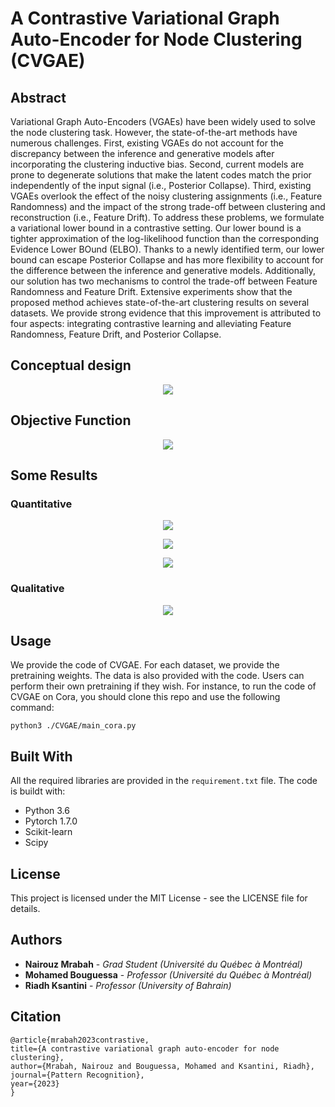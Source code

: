 # A Contrastive Variational Graph Auto-Encoder for Node Clustering (CVGAE)

## Abstract

Variational Graph Auto-Encoders (VGAEs) have been widely used to solve the node clustering task. However, the state-of-the-art methods have numerous challenges. First, existing VGAEs do not account for the discrepancy between the inference and generative models after incorporating the clustering inductive bias. Second, current models are prone to degenerate solutions that make the latent codes match the prior independently of the input signal (i.e., Posterior Collapse). Third, existing VGAEs overlook the effect of the noisy clustering assignments (i.e., Feature Randomness) and the impact of the strong trade-off between clustering and reconstruction (i.e., Feature Drift). To address these problems, we formulate a variational lower bound in a contrastive setting. Our lower bound is a tighter approximation of the log-likelihood function than the corresponding Evidence Lower BOund (ELBO). Thanks to a newly identified term, our lower bound can escape Posterior Collapse and has more flexibility to account for the difference between the inference and generative models. Additionally, our solution has two mechanisms to control the trade-off between Feature Randomness and Feature Drift. Extensive experiments show that the proposed method achieves state-of-the-art clustering results on several datasets. We provide strong evidence that this improvement is attributed to four aspects: integrating contrastive learning and alleviating Feature Randomness, Feature Drift, and Posterior Collapse. 

## Conceptual design

<p align="center">
<img align="center" src="https://github.com/nairouz/CVGAE_PR/blob/main/images/model_CVGAE.png">
</p>

## Objective Function

<p align="center">
<img align="center" src="https://github.com/nairouz/CVGAE_PR/blob/main/images/Equation.png">
</p>


## Some Results

### Quantitative 
<p align="center">
<img align="center" src="https://github.com/nairouz/CVGAE_PR/blob/main/images/Table_1.png" >
</p>
<p align="center">
<img align="center" src="https://github.com/nairouz/CVGAE_PR/blob/main/images/Table_2.png" >
</p>
<p align="center">
<img align="center" src="https://github.com/nairouz/CVGAE_PR/blob/main/images/Table_3.png" >
</p>

### Qualitative 
<p align="center">
<img align="center" src="https://github.com/nairouz/CVGAE_PR/blob/master/image_1.png">
</p>

## Usage

We provide the code of CVGAE. For each dataset, we provide the pretraining weights. The data is also provided with the code. Users can perform their own pretraining if they wish. For instance, to run the code of CVGAE on Cora, you should clone this repo and use the following command: 
```
python3 ./CVGAE/main_cora.py
```

## Built With

All the required libraries are provided in the ```requirement.txt``` file. The code is buildt with:

* Python 3.6
* Pytorch 1.7.0
* Scikit-learn
* Scipy

## License

This project is licensed under the MIT License - see the LICENSE file for details.

## Authors

* **Nairouz Mrabah** - *Grad Student (Université du Québec à Montréal)* 
* **Mohamed Bouguessa** - *Professor (Université du Québec à Montréal)*
* **Riadh Ksantini** - *Professor (University of Bahrain)*

 
## Citation
  
  ```
@article{mrabah2023contrastive,
  title={A contrastive variational graph auto-encoder for node clustering},
  author={Mrabah, Nairouz and Bouguessa, Mohamed and Ksantini, Riadh},
  journal={Pattern Recognition},
  year={2023}
}
  ```
